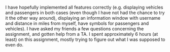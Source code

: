 I have hopefully implemented all features correctly (e.g. displaying vehicles and passengers in both cases (even though I have not had the chance to try it the other way around), displaying an information window with username and distance in miles from myself, have symbols for passengers and vehicles).
I have asked my friends a few questions concerning the assignment, and gotten help from a TA.
I spent approximately 6 hours (at least) on this assignment, mostly trying to figure out what I was supposed to even do.